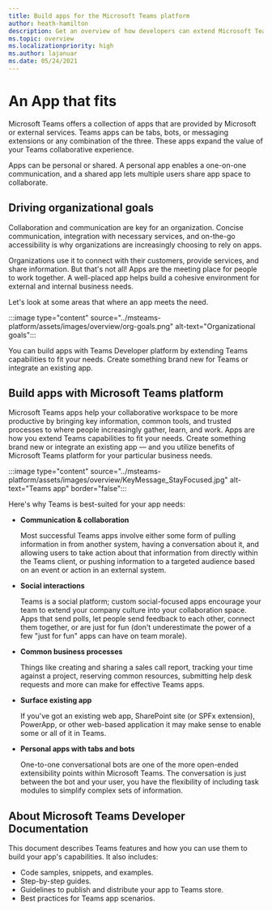 ```yaml
---
title: Build apps for the Microsoft Teams platform
author: heath-hamilton
description: Get an overview of how developers can extend Microsoft Teams features with custom apps.
ms.topic: overview
ms.localizationpriority: high
ms.author: lajanuar
ms.date: 05/24/2021
---
```

# An App that fits

Microsoft Teams offers a collection of apps that are provided by Microsoft or external services. Teams apps can be tabs, bots, or messaging extensions or any combination of the three. These apps expand the value of your Teams collaborative experience.

Apps can be personal or shared. A personal app enables a one-on-one communication, and a shared app lets multiple users share app space to collaborate.

## Driving organizational goals

Collaboration and communication are key for an organization. Concise communication, integration with necessary services, and on-the-go accessibility is why organizations are increasingly choosing to rely on apps.

Organizations use it to connect with their customers, provide services, and share information. But that's not all! Apps are the meeting place for people to work together. A well-placed app helps build a cohesive environment for external and internal business needs.

Let's look at some areas that where an app meets the need.

:::image type="content" source="../msteams-platform/assets/images/overview/org-goals.png" alt-text="Organizational goals":::

You can build apps with Teams Developer platform by extending Teams capabilities to fit your needs. Create something brand new for Teams or integrate an existing app.

## Build apps with Microsoft Teams platform

Microsoft Teams apps help your collaborative workspace to be more productive by bringing key information, common tools, and trusted processes to where people increasingly gather, learn, and work. Apps are how you extend Teams capabilities to fit your needs. Create something brand new or integrate an existing app — and you utilize benefits of Microsoft Teams platform for your particular business needs.

:::image type="content" source="../msteams-platform/assets/images/overview/KeyMessage_StayFocused.jpg" alt-text="Teams app" border="false":::

Here's why Teams is best-suited for your app needs:

- **Communication & collaboration**

    Most successful Teams apps involve either some form of pulling information in from another system, having a conversation about it, and allowing users to take action about that information from directly within the Teams client, or pushing information to a targeted audience based on an event or action in an external system.

- **Social interactions**

    Teams is a social platform; custom social-focused apps encourage your team to extend your company culture into your collaboration space. Apps that send polls, let people send feedback to each other, connect them together, or are just for fun (don't underestimate the power of a few "just for fun" apps can have on team morale).

- **Common business processes**

    Things like creating and sharing a sales call report, tracking your time against a project, reserving common resources, submitting help desk requests and more can make for effective Teams apps.

- **Surface existing app**

    If you've got an existing web app, SharePoint site (or SPFx extension), PowerApp, or other web-based application it may make sense to enable some or all of it in Teams.

- **Personal apps with tabs and bots**

    One-to-one conversational bots are one of the more open-ended extensibility points within Microsoft Teams. The conversation is just between the bot and your user, you have the flexibility of including task modules to simplify complex sets of information.

## About Microsoft Teams Developer Documentation

This document describes Teams features and how you can use them to build your app's capabilities. It also includes:

- Code samples, snippets, and examples.
- Step-by-step guides.
- Guidelines to publish and distribute your app to Teams store.
- Best practices for Teams app scenarios.
